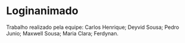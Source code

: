 # Loginanimado
Trabalho realizado pela equipe:
Carlos Henrique;
Deyvid Sousa;
Pedro Junio;
Maxwell Sousa;
Maria Clara;
Ferdynan.   
